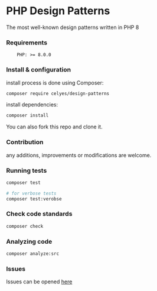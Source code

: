 # PHP Design Patterns

The most well-known design patterns written in PHP 8

### Requirements

```
    PHP: >= 8.0.0
```

### Install & configuration

install process is done using Composer:

```bash
composer require celyes/design-patterns
```

install dependencies:

```bash
composer install
```

You can also fork this repo and clone it.

### Contribution

any additions, improvements or modifications are welcome.

### Running tests

```bash
composer test

# for verbose tests
composer test:verobse
```

### Check code standards

```bash
composer check
```

### Analyzing code

```bash
composer analyze:src
```

### Issues


Issues can be opened [here](https://github.com/celyes/design-patterns-php/issues)
